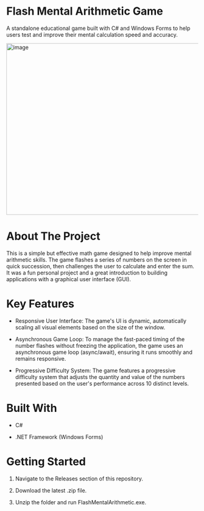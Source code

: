 <h1>Flash Mental Arithmetic Game</h1>

A standalone educational game built with C# and Windows Forms to help users test and improve their mental calculation speed and accuracy.

<img width="697" height="449" alt="image" src="https://github.com/user-attachments/assets/53751520-ea72-4037-afcc-e49870a6bfa8" />

<h1>About The Project</h1>
This is a simple but effective math game designed to help improve mental arithmetic skills. The game flashes a series of numbers on the screen in quick succession, then challenges the user to calculate and enter the sum. It was a fun personal project and a great introduction to building applications with a graphical user interface (GUI).

<h1>Key Features</h1>

- Responsive User Interface: The game's UI is dynamic, automatically scaling all visual elements based on the size of the window.

- Asynchronous Game Loop: To manage the fast-paced timing of the number flashes without freezing the application, the game uses an asynchronous game loop (async/await), ensuring it runs smoothly and remains responsive.

- Progressive Difficulty System: The game features a progressive difficulty system that adjusts the quantity and value of the numbers presented based on the user's performance across 10 distinct levels.

<h1>Built With</h1>

- C#

- .NET Framework (Windows Forms)

<h1>Getting Started</h1>

1. Navigate to the Releases section of this repository.

2. Download the latest .zip file.

3. Unzip the folder and run FlashMentalArithmetic.exe.
